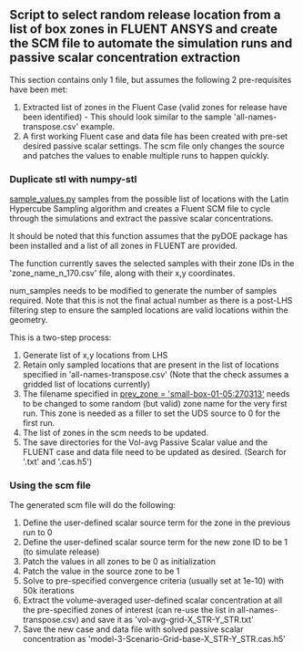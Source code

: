 ## Script to select random release location from a list of box zones in FLUENT ANSYS and create the SCM file to automate the simulation runs and passive scalar concentration extraction

This section contains only 1 file, but assumes the following 2 pre-requisites have been met:
1) Extracted list of zones in the Fluent Case (valid zones for release have been identified) - This should look similar to the sample 'all-names-transpose.csv' example.
2) A first working Fluent case and data file has been created with pre-set desired passive scalar settings. The scm file only changes the source and patches the values to enable multiple runs to happen quickly.

### Duplicate stl with numpy-stl
[sample_values.py](https://github.com/ooichinchun/PassiveScalar_BatchRuns_w_Fluent/blob/main/Select_RandLoc_Create_scm_for_Fluent/sample_values.py) samples from the possible list of locations with the Latin Hypercube Sampling algorithm and creates a Fluent SCM file to cycle through the simulations and extract the passive scalar concentrations.

It should be noted that this function assumes that the pyDOE package has been installed and a list of all zones in FLUENT are provided.

The function currently saves the selected samples with their zone IDs in the 'zone_name_n_170.csv' file, along with their x,y coordinates.

num_samples needs to be modified to generate the number of samples required. Note that this is not the final actual number as there is a post-LHS filtering step to ensure the sampled locations are valid locations within the geometry.

This is a two-step process:
1) Generate list of x,y locations from LHS
2) Retain only sampled locations that are present in the list of locations specified in 'all-names-transpose.csv' (Note that the check assumes a gridded list of locations currently)
3) The filename specified in <u>prev_zone = 'small-box-01-05:270313'</u> needs to be changed to some random (but valid) zone name for the very first run. This zone is needed as a filler to set the UDS source to 0 for the first run.
4) The list of zones in the scm needs to be updated.
5) The save directories for the Vol-avg Passive Scalar value and the FLUENT case and data file need to be updated as desired. (Search for '.txt' and '.cas.h5')



### Using the scm file
The generated scm file will do the following:
1) Define the user-defined scalar source term for the zone in the previous run to 0
2) Define the user-defined scalar source term for the new zone ID to be 1 (to simulate release)
3) Patch the values in all zones to be 0 as initialization
4) Patch the value in the source zone to be 1
5) Solve to pre-specified convergence criteria (usually set at 1e-10) with 50k iterations
6) Extract the volume-averaged user-defined scalar concentration at all the pre-specified zones of interest (can re-use the list in all-names-transpose.csv) and save it as 'vol-avg-grid-X_STR-Y_STR.txt'
7) Save the new case and data file with solved passive scalar concentration as 'model-3-Scenario-Grid-base-X_STR-Y_STR.cas.h5'

